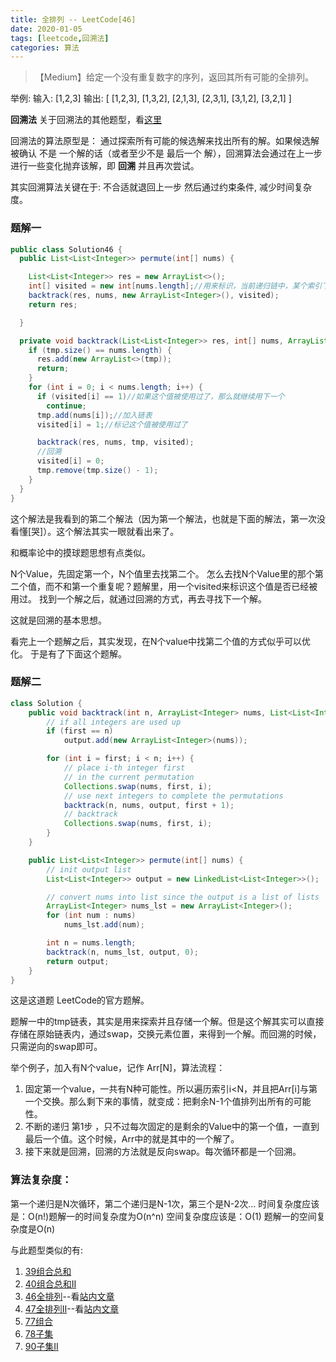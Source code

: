 ```yaml
---
title: 全排列 -- LeetCode[46]
date: 2020-01-05
tags: [leetcode,回溯法]
categories: 算法
---
```


> 【Medium】给定一个没有重复数字的序列，返回其所有可能的全排列。

<!-- more -->

举例:
输入: [1,2,3]
输出:
[
  [1,2,3],
  [1,3,2],
  [2,1,3],
  [2,3,1],
  [3,1,2],
  [3,2,1]
]

**回溯法**
关于回溯法的其他题型，看[这里](https://caio.ink/tag/arg-backtrack/)

回溯法的算法原型是：
通过探索所有可能的候选解来找出所有的解。如果候选解被确认 不是 一个解的话（或者至少不是 最后一个 解），回溯算法会通过在上一步进行一些变化抛弃该解，即 **回溯** 并且再次尝试。

其实回溯算法关键在于:
不合适就退回上一步
然后通过约束条件, 减少时间复杂度。

### 题解一

```java
public class Solution46 {
  public List<List<Integer>> permute(int[] nums) {

    List<List<Integer>> res = new ArrayList<>();
    int[] visited = new int[nums.length];//用来标识，当前递归链中，某个索引下的值是否被使用过了。
    backtrack(res, nums, new ArrayList<Integer>(), visited);
    return res;

  }

  private void backtrack(List<List<Integer>> res, int[] nums, ArrayList<Integer> tmp, int[] visited) {
    if (tmp.size() == nums.length) {
      res.add(new ArrayList<>(tmp));
      return;
    }
    for (int i = 0; i < nums.length; i++) {
      if (visited[i] == 1)//如果这个值被使用过了，那么就继续用下一个
        continue;
      tmp.add(nums[i]);//加入链表
      visited[i] = 1;//标记这个值被使用过了

      backtrack(res, nums, tmp, visited);
      //回溯
      visited[i] = 0;
      tmp.remove(tmp.size() - 1);
    }
  }
}
```

这个解法是我看到的第二个解法（因为第一个解法，也就是下面的解法，第一次没看懂[哭]）。这个解法其实一眼就看出来了。

和概率论中的摸球题思想有点类似。

N个Value，先固定第一个，N个值里去找第二个。
怎么去找N个Value里的那个第二个值，而不和第一个重复呢？题解里，用一个visited来标识这个值是否已经被用过。
找到一个解之后，就通过回溯的方式，再去寻找下一个解。

这就是回溯的基本思想。

看完上一个题解之后，其实发现，在N个value中找第二个值的方式似乎可以优化。
于是有了下面这个题解。

### 题解二

```java
class Solution {
    public void backtrack(int n, ArrayList<Integer> nums, List<List<Integer>> output, int first) {
        // if all integers are used up
        if (first == n)
            output.add(new ArrayList<Integer>(nums));

        for (int i = first; i < n; i++) {
            // place i-th integer first
            // in the current permutation
            Collections.swap(nums, first, i);
            // use next integers to complete the permutations
            backtrack(n, nums, output, first + 1);
            // backtrack
            Collections.swap(nums, first, i);
        }
    }

    public List<List<Integer>> permute(int[] nums) {
        // init output list
        List<List<Integer>> output = new LinkedList<List<Integer>>();

        // convert nums into list since the output is a list of lists
        ArrayList<Integer> nums_lst = new ArrayList<Integer>();
        for (int num : nums)
            nums_lst.add(num);

        int n = nums.length;
        backtrack(n, nums_lst, output, 0);
        return output;
    }
}
```

这是这道题 LeetCode的官方题解。

题解一中的tmp链表，其实是用来探索并且存储一个解。但是这个解其实可以直接存储在原始链表内，通过swap，交换元素位置，来得到一个解。而回溯的时候，只需逆向的swap即可。

举个例子，加入有N个value，记作 Arr[N]，算法流程：
1. 固定第一个value，一共有N种可能性。所以遍历索引i<N，并且把Arr[i]与第一个交换。那么剩下来的事情，就变成：把剩余N-1个值排列出所有的可能性。
2. 不断的递归 第1步 ，只不过每次固定的是剩余的Value中的第一个值，一直到最后一个值。这个时候，Arr中的就是其中的一个解了。
3. 接下来就是回溯，回溯的方法就是反向swap。每次循环都是一个回溯。

### 算法复杂度：
第一个递归是N次循环，第二个递归是N-1次，第三个是N-2次...
时间复杂度应该是：O(n!)题解一的时间复杂度为O(n^n)
空间复杂度应该是：O(1) 题解一的空间复杂度是O(n)

与此题型类似的有:
1. [39组合总和](https://leetcode-cn.com/problems/combination-sum)
2. [40组合总和II](https://leetcode-cn.com/problems/combination-sum-ii)
3. [46全排列](https://leetcode-cn.com/problems/permutations)--看[站内文章](https://caio.ink/leetcode46/)
4. [47全排列II](https://leetcode-cn.com/problems/permutations-ii)--看[站内文章](https://caio.ink/leetcode47/)
5. [77组合](https://leetcode-cn.com/problems/combinations)
6. [78子集](https://leetcode-cn.com/problems/subsets)
7. [90子集II](https://leetcode-cn.com/problems/subsets-ii)
